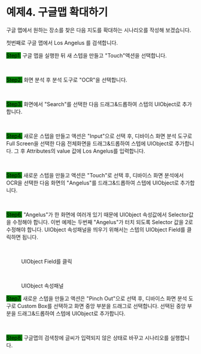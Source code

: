 # 예제4. 구글맵 확대하기

구글 맵에서 원하는 장소를 찾은 다음 지도를 확대하는 시나리오를 작성해 보겠습니다.

첫번째로 구글 맵에서 Los Angelus 를 검색합니다.&#x20;

<mark style="background-color:green;">Step1.</mark> 구글 맵을 실행한 뒤 새 스텝을 만들고 "Touch"액션을 선택합니다.

<figure><img src="../.gitbook/assets/스크린샷 2022-09-23 오전 11.35.26.png" alt=""><figcaption></figcaption></figure>



<mark style="background-color:green;">Step2.</mark> 화면 분석 후 분석 도구로 "OCR"을 선택합니다.

<figure><img src="../.gitbook/assets/스크린샷 2022-09-23 오전 11.37.26.png" alt=""><figcaption></figcaption></figure>

<mark style="background-color:green;">Step3.</mark> 화면에서 "Search"를 선택한 다음 드래그&드롭하여 스텝의 UIObject로 추가합니다.&#x20;

<figure><img src="../.gitbook/assets/스크린샷 2022-09-23 오전 11.39.05 (1).png" alt=""><figcaption></figcaption></figure>

<mark style="background-color:green;">Step4.</mark> 새로운 스텝을 만들고 액션은 "Input"으로 선택 후, 디바이스 화면 분석 도구로 Full Screen을 선택한 다음 전체화면을 드래그&드롭하여 스텝에 UIObject로 추가합니다. 그 후 Attributes의 value 값에 Los Angelus를 입력합니다.&#x20;

<figure><img src="../.gitbook/assets/스크린샷 2022-09-23 오전 11.44.25.png" alt=""><figcaption></figcaption></figure>

<mark style="background-color:green;">Step5.</mark> 새로운 스텝을 만들고 액션은 "Touch"로 선택 후, 디바이스 화면 분석에서 OCR을 선택한 다음 화면의 "Angelus"를 드래그&드롭하여 스텝에 UIObject로 추가합니다.&#x20;

<figure><img src="../.gitbook/assets/스크린샷 2022-09-23 오전 11.49.28.png" alt=""><figcaption></figcaption></figure>

<mark style="background-color:green;">Step6.</mark> "Angelus"가 한 화면에 여러개 있기 때문에 UIObject 속성값에서 Selector값을 수정해야 합니다. 이번 예제는 두번째 "Angelus"가 터치 되도록 Selector 값을 2로 수정해야 합니다. UIObject 속성패널을 띄우기 위해서는 스텝의 UIObject Field를 클릭하면 됩니다.&#x20;

<figure><img src="../.gitbook/assets/스크린샷 2022-09-23 오전 11.54.38.png" alt=""><figcaption><p>UIObject Field를 클릭</p></figcaption></figure>

<figure><img src="../.gitbook/assets/스크린샷 2022-09-23 오전 11.56.57.png" alt=""><figcaption><p>UIObject 속성패널</p></figcaption></figure>

<mark style="background-color:green;">Step7.</mark> 새로운 스텝을 만들고 액션은 "Pinch Out"으로 선택 후, 디바이스 화면 분석 도구로 Custom Box를 선택하고 화면 중앙 부분을 드래그로 선택합니다. 선택된 중앙 부분을 드래그&드롭하여 스텝에 UIObject로 추가합니다.&#x20;

<figure><img src="../.gitbook/assets/스크린샷 2022-09-23 오후 4.46.29.png" alt=""><figcaption></figcaption></figure>

<mark style="background-color:green;">Step8.</mark> 구글맵의 검색창에 글씨가 입력되지 않은 상태로 바꾸고 시나리오를 실행합니다.&#x20;

<figure><img src="../.gitbook/assets/스크린샷 2022-09-23 오후 3.00.47.png" alt=""><figcaption></figcaption></figure>
